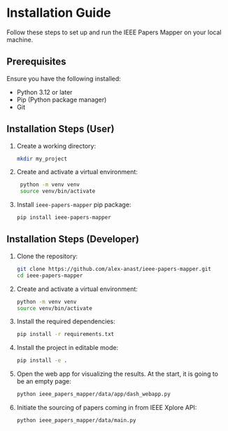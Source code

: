 # Installation Guide

Follow these steps to set up and run the IEEE Papers Mapper on your local machine.

## Prerequisites

Ensure you have the following installed:

- Python 3.12 or later
- Pip (Python package manager)
- Git

## Installation Steps (User)

1. Create a working directory:

    ```bash
    mkdir my_project
    ```

2. Create and activate a virtual environment:

   ```bash
    python -m venv venv
    source venv/bin/activate
    ```

3. Install `ieee-papers-mapper` pip package:

    ```bash
    pip install ieee-papers-mapper
    ```

## Installation Steps (Developer)

1. Clone the repository:

   ```bash
   git clone https://github.com/alex-anast/ieee-papers-mapper.git
   cd ieee-papers-mapper
   ```

2. Create and activate a virtual environment:

    ```bash
    python -m venv venv
    source venv/bin/activate
    ```

3. Install the required dependencies:

   ```bash
   pip install -r requirements.txt
   ```

4. Install the project in editable mode:

    ```bash
    pip install -e .
    ```

5. Open the web app for visualizing the results. At the start, it is going to be an empty page:

    ```bash
    python ieee_papers_mapper/data/app/dash_webapp.py
    ```

6. Initiate the sourcing of papers coming in from IEEE Xplore API:

    ```bash
    python ieee_papers_mapper/data/main.py
    ```
